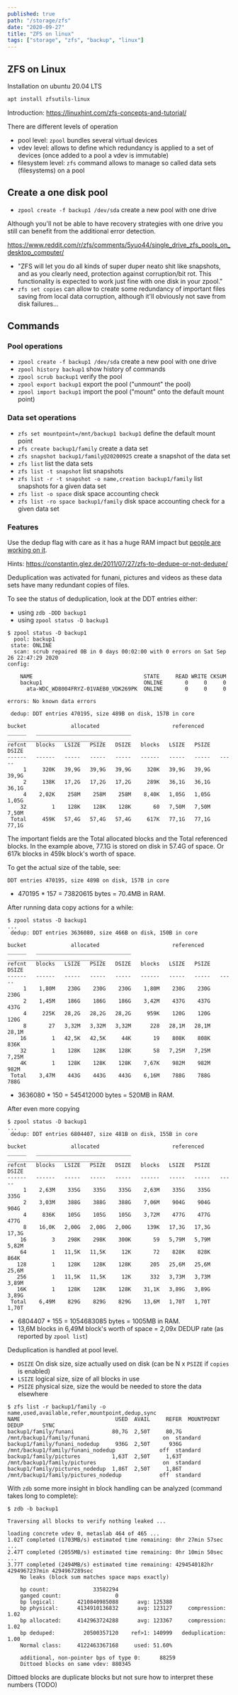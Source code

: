 ```yaml
---
published: true
path: "/storage/zfs"
date: "2020-09-27"
title: "ZFS on linux"
tags: ["storage", "zfs", "backup", "linux"]
---
```


## ZFS on Linux

Installation on ubuntu 20.04 LTS

```bash
apt install zfsutils-linux
```

Introduction: https://linuxhint.com/zfs-concepts-and-tutorial/

There are different levels of operation

* pool level: `zpool` bundles several virtual devices
* vdev level: allows to define which redundancy is applied to a set of devices (once added to a pool a vdev is immutable)
* filesystem level: `zfs` command allows to manage so called data sets (filesystems) on a pool

## Create a one disk pool

* `zpool create -f backup1 /dev/sda` create a new pool with one drive

Although you'll not be able to have recovery strategies with one drive you still can benefit from the additional error detection.

https://www.reddit.com/r/zfs/comments/5yuo44/single_drive_zfs_pools_on_desktop_computer/

* "ZFS will let you do all kinds of super duper neato shit like snapshots, and as you clearly need, protection against corruption/bit rot. This functionality is expected to work just fine with one disk in your zpool."
* `zfs set copies` can allow to create some redundancy of important files saving from local data corruption, although it'll obviously not save from disk failures...

## Commands

### Pool operations

* `zpool create -f backup1 /dev/sda` create a new pool with one drive
* `zpool history backup1` show history of commands
* `zpool scrub backup1` verify the pool
* `zpool export backup1` export the pool ("unmount" the pool)
* `zpool import backup1` import the pool ("mount" onto the default mount point)

### Data set operations

* `zfs set mountpoint=/mnt/backup1 backup1` define the default mount point
* `zfs create backup1/family` create a data set
* `zfs snapshot backup1/family@20200925` create a snapshot of the data set
* `zfs list` list the data sets
* `zfs list -t snapshot` list snapshots
* `zfs list -r -t snapshot -o name,creation backup1/family` list snapshots for a given data set
* `zfs list -o space` disk space accounting check
* `zfs list -ro space backup1/family` disk space accounting check for a given data set

### Features

Use the dedup flag with care as it has a huge RAM impact but [people are working on it](https://openzfs.org/w/images/8/8d/ZFS_dedup.pdf).

Hints: https://constantin.glez.de/2011/07/27/zfs-to-dedupe-or-not-dedupe/

Deduplication was activated for funani, pictures and videos as these data sets have many redundant copies of files.

To see the status of deduplication, look at the DDT entries either:

* using `zdb -DDD backup1`
* using `zpool status -D backup1`

```
$ zpool status -D backup1
  pool: backup1
 state: ONLINE
  scan: scrub repaired 0B in 0 days 00:02:00 with 0 errors on Sat Sep 26 22:47:29 2020
config:

	NAME                                   STATE     READ WRITE CKSUM
	backup1                                ONLINE       0     0     0
	  ata-WDC_WD8004FRYZ-01VAEB0_VDK269PK  ONLINE       0     0     0

errors: No known data errors

 dedup: DDT entries 470195, size 489B on disk, 157B in core

bucket              allocated                       referenced
______   ______________________________   ______________________________
refcnt   blocks   LSIZE   PSIZE   DSIZE   blocks   LSIZE   PSIZE   DSIZE
------   ------   -----   -----   -----   ------   -----   -----   -----
     1     320K   39,9G   39,9G   39,9G     320K   39,9G   39,9G   39,9G
     2     138K   17,2G   17,2G   17,2G     289K   36,1G   36,1G   36,1G
     4    2,02K    258M    258M    258M    8,40K   1,05G   1,05G   1,05G
    32        1    128K    128K    128K       60   7,50M   7,50M   7,50M
 Total     459K   57,4G   57,4G   57,4G     617K   77,1G   77,1G   77,1G
```

The important fields are the Total allocated blocks and the Total referenced blocks.
In the example above, 77.1G is stored on disk in 57.4G of space.
Or 617k blocks in 459k block's worth of space.

To get the actual size of the table, see:

`DDT entries 470195, size 489B on disk, 157B in core`

* 470195 * 157 = 73820615 bytes = 70.4MB in RAM.

After running data copy actions for a while:

```
$ zpool status -D backup1
...
 dedup: DDT entries 3636080, size 466B on disk, 150B in core

bucket              allocated                       referenced
______   ______________________________   ______________________________
refcnt   blocks   LSIZE   PSIZE   DSIZE   blocks   LSIZE   PSIZE   DSIZE
------   ------   -----   -----   -----   ------   -----   -----   -----
     1    1,80M    230G    230G    230G    1,80M    230G    230G    230G
     2    1,45M    186G    186G    186G    3,42M    437G    437G    437G
     4     225K   28,2G   28,2G   28,2G     959K    120G    120G    120G
     8       27   3,32M   3,32M   3,32M      228   28,1M   28,1M   28,1M
    16        1   42,5K   42,5K     44K       19    808K    808K    836K
    32        1    128K    128K    128K       58   7,25M   7,25M   7,25M
    4K        1    128K    128K    128K    7,67K    982M    982M    982M
 Total    3,47M    443G    443G    443G    6,16M    788G    788G    788G
```

* 3636080 * 150 = 545412000 bytes = 520MB in RAM.

After even more copying

```
$ zpool status -D backup1
...
 dedup: DDT entries 6804407, size 481B on disk, 155B in core

bucket              allocated                       referenced
______   ______________________________   ______________________________
refcnt   blocks   LSIZE   PSIZE   DSIZE   blocks   LSIZE   PSIZE   DSIZE
------   ------   -----   -----   -----   ------   -----   -----   -----
     1    2,63M    335G    335G    335G    2,63M    335G    335G    335G
     2    3,03M    388G    388G    388G    7,06M    904G    904G    904G
     4     836K    105G    105G    105G    3,72M    477G    477G    477G
     8    16,0K   2,00G   2,00G   2,00G     139K   17,3G   17,3G   17,3G
    16        3    298K    298K    300K       59   5,79M   5,79M   5,82M
    64        1   11,5K   11,5K     12K       72    828K    828K    864K
   128        1    128K    128K    128K      205   25,6M   25,6M   25,6M
   256        1   11,5K   11,5K     12K      332   3,73M   3,73M   3,89M
   16K        1    128K    128K    128K    31,1K   3,89G   3,89G   3,89G
 Total    6,49M    829G    829G    829G    13,6M   1,70T   1,70T   1,70T
```

* 6804407 * 155 = 1054683085 bytes = 1005MB in RAM.
* 13,6M blocks in 6,49M block's worth of space = 2,09x DEDUP rate (as reported by `zpool list`)

Deduplication is handled at pool level.

* `DSIZE` On disk size, size actually used on disk (can be N x `PSIZE` if `copies` is enabled)
* `LSIZE` logical size, size of all blocks in use
* `PSIZE` physical size, size the would be needed to store the data elsewhere

```
$ zfs list -r backup1/family -o name,used,available,refer,mountpoint,dedup,sync
NAME                              USED  AVAIL     REFER  MOUNTPOINT                                    DEDUP      SYNC
backup1/family/funani            80,7G  2,50T     80,7G  /mnt/backup1/family/funani                       on  standard
backup1/family/funani_nodedup     936G  2,50T      936G  /mnt/backup1/family/funani_nodedup              off  standard
backup1/family/pictures          1,63T  2,50T     1,63T  /mnt/backup1/family/pictures                     on  standard
backup1/family/pictures_nodedup  1,86T  2,50T     1,86T  /mnt/backup1/family/pictures_nodedup            off  standard
```

With `zdb` some more insight in block handling can be analyzed (command takes long to complete):

```
$ zdb -b backup1

Traversing all blocks to verify nothing leaked ...

loading concrete vdev 0, metaslab 464 of 465 ...
1.02T completed (1703MB/s) estimated time remaining: 0hr 27min 57sec
...
2.47T completed (2055MB/s) estimated time remaining: 0hr 10min 50sec
...
3.77T completed (2494MB/s) estimated time remaining: 4294540182hr 4294967237min 4294967289sec
	No leaks (block sum matches space maps exactly)

	bp count:              33582294
	ganged count:                 0
	bp logical:       4210840985088      avg: 125388
	bp physical:      4134910136832      avg: 123127     compression:   1.02
	bp allocated:     4142963724288      avg: 123367     compression:   1.02
	bp deduped:         20500357120    ref>1: 140999   deduplication:   1.00
	Normal class:     4122463367168     used: 51.60%

	additional, non-pointer bps of type 0:      88259
	Dittoed blocks on same vdev: 880345
```

Dittoed blocks are duplicate blocks but not sure how to interpret these numbers (TODO)
